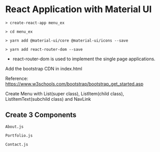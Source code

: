 # React Application with Material UI

    > create-react-app menu_ex

    > cd menu_ex

    > yarn add @material-ui/core @material-ui/icons --save

    > yarn add react-router-dom --save

- react-router-dom is used to implement the single page applications.

Add the bootstrap CDN in index.html

Reference: https://www.w3schools.com/bootstrap/bootstrap_get_started.asp

<!-- Latest compiled and minified CSS -->
<link rel="stylesheet" href="https://maxcdn.bootstrapcdn.com/bootstrap/3.4.1/css/bootstrap.min.css">

<!-- jQuery library -->
<script src="https://ajax.googleapis.com/ajax/libs/jquery/3.5.1/jquery.min.js"></script>

<!-- Latest compiled JavaScript -->
<script src="https://maxcdn.bootstrapcdn.com/bootstrap/3.4.1/js/bootstrap.min.js"></script>

Create Menu with List(super class), ListItem(child class), ListItemText(subchild class) and NavLink

## Create 3 Components

    About.js

    Portfolio.js

    Contact.js
